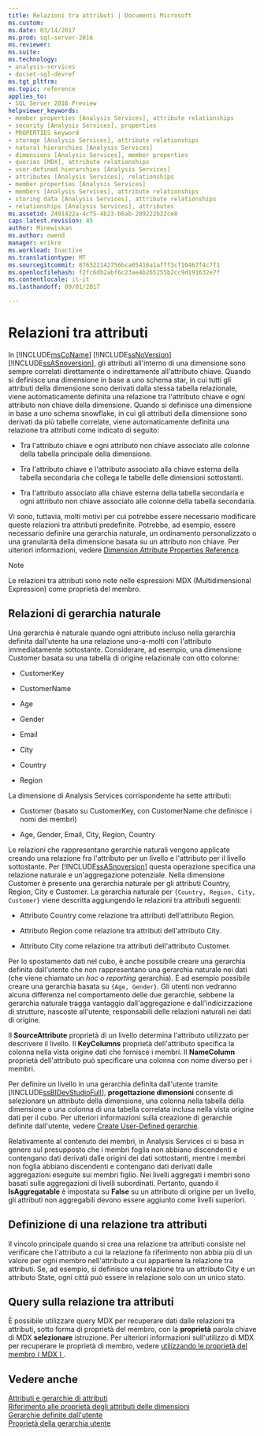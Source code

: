 ```yaml
---
title: Relazioni tra attributi | Documenti Microsoft
ms.custom: 
ms.date: 03/14/2017
ms.prod: sql-server-2016
ms.reviewer: 
ms.suite: 
ms.technology:
- analysis-services
- docset-sql-devref
ms.tgt_pltfrm: 
ms.topic: reference
applies_to:
- SQL Server 2016 Preview
helpviewer_keywords:
- member properties [Analysis Services], attribute relationships
- security [Analysis Services], properties
- PROPERTIES keyword
- storage [Analysis Services], attribute relationships
- natural hierarchies [Analysis Services]
- dimensions [Analysis Services], member properties
- queries [MDX], attribute relationships
- user-defined hierarchies [Analysis Services]
- attributes [Analysis Services], relationships
- member properties [Analysis Services]
- members [Analysis Services], attribute relationships
- storing data [Analysis Services], attribute relationships
- relationships [Analysis Services], attributes
ms.assetid: 2491422a-4cf5-4b23-b6ab-289222b22ce8
caps.latest.revision: 45
author: Minewiskan
ms.author: owend
manager: erikre
ms.workload: Inactive
ms.translationtype: MT
ms.sourcegitcommit: 876522142756bca05416a1afff3cf10467f4c7f1
ms.openlocfilehash: f2fc6db2abf6c23ae4b265255b2cc9d191632e7f
ms.contentlocale: it-it
ms.lasthandoff: 09/01/2017

---
```

# <a name="attribute-relationships"></a>Relazioni tra attributi
  In [!INCLUDE[msCoName](../../includes/msconame-md.md)] [!INCLUDE[ssNoVersion](../../includes/ssnoversion-md.md)] [!INCLUDE[ssASnoversion](../../includes/ssasnoversion-md.md)], gli attributi all'interno di una dimensione sono sempre correlati direttamente o indirettamente all'attributo chiave. Quando si definisce una dimensione in base a uno schema star, in cui tutti gli attributi della dimensione sono derivati dalla stessa tabella relazionale, viene automaticamente definita una relazione tra l'attributo chiave e ogni attributo non chiave della dimensione. Quando si definisce una dimensione in base a uno schema snowflake, in cui gli attributi della dimensione sono derivati da più tabelle correlate, viene automaticamente definita una relazione tra attributi come indicato di seguito:  
  
-   Tra l'attributo chiave e ogni attributo non chiave associato alle colonne della tabella principale della dimensione.  
  
-   Tra l'attributo chiave e l'attributo associato alla chiave esterna della tabella secondaria che collega le tabelle delle dimensioni sottostanti.  
  
-   Tra l'attributo associato alla chiave esterna della tabella secondaria e ogni attributo non chiave associato alle colonne della tabella secondaria.  
  
 Vi sono, tuttavia, molti motivi per cui potrebbe essere necessario modificare queste relazioni tra attributi predefinite. Potrebbe, ad esempio, essere necessario definire una gerarchia naturale, un ordinamento personalizzato o una granularità della dimensione basata su un attributo non chiave. Per ulteriori informazioni, vedere [Dimension Attribute Properties Reference](../../analysis-services/multidimensional-models/dimension-attribute-properties-reference.md).  
  
> [!NOTE]  
>  Le relazioni tra attributi sono note nelle espressioni MDX (Multidimensional Expression) come proprietà del membro.  
  
## <a name="natural-hierarchy-relationships"></a>Relazioni di gerarchia naturale  
 Una gerarchia è naturale quando ogni attributo incluso nella gerarchia definita dall'utente ha una relazione uno-a-molti con l'attributo immediatamente sottostante. Considerare, ad esempio, una dimensione Customer basata su una tabella di origine relazionale con otto colonne:  
  
-   CustomerKey  
  
-   CustomerName  
  
-   Age  
  
-   Gender  
  
-   Email  
  
-   City  
  
-   Country  
  
-   Region  
  
 La dimensione di Analysis Services corrispondente ha sette attributi:  
  
-   Customer (basato su CustomerKey, con CustomerName che definisce i nomi dei membri)  
  
-   Age, Gender, Email, City, Region, Country  
  
 Le relazioni che rappresentano gerarchie naturali vengono applicate creando una relazione fra l'attributo per un livello e l'attributo per il livello sottostante. Per [!INCLUDE[ssASnoversion](../../includes/ssasnoversion-md.md)] questa operazione specifica una relazione naturale e un'aggregazione potenziale. Nella dimensione Customer è presente una gerarchia naturale per gli attributi Country, Region, City e Customer. La gerarchia naturale per `{Country, Region, City, Customer}` viene descritta aggiungendo le relazioni tra attributi seguenti:  
  
-   Attributo Country come relazione tra attributi dell'attributo Region.  
  
-   Attributo Region come relazione tra attributi dell'attributo City.  
  
-   Attributo City come relazione tra attributi dell'attributo Customer.  
  
 Per lo spostamento dati nel cubo, è anche possibile creare una gerarchia definita dall'utente che non rappresentano una gerarchia naturale nei dati (che viene chiamato un *hoc* o *reporting* gerarchia). È ad esempio possibile creare una gerarchia basata su `{Age, Gender}`. Gli utenti non vedranno alcuna differenza nel comportamento delle due gerarchie, sebbene la gerarchia naturale tragga vantaggio dall'aggregazione e dall'indicizzazione di strutture, nascoste all'utente, responsabili delle relazioni naturali nei dati di origine.  
  
 Il **SourceAttribute** proprietà di un livello determina l'attributo utilizzato per descrivere il livello. Il **KeyColumns** proprietà dell'attributo specifica la colonna nella vista origine dati che fornisce i membri. Il **NameColumn** proprietà dell'attributo può specificare una colonna con nome diverso per i membri.  
  
 Per definire un livello in una gerarchia definita dall'utente tramite [!INCLUDE[ssBIDevStudioFull](../../includes/ssbidevstudiofull-md.md)], **progettazione dimensioni** consente di selezionare un attributo della dimensione, una colonna nella tabella della dimensione o una colonna di una tabella correlata inclusa nella vista origine dati per il cubo. Per ulteriori informazioni sulla creazione di gerarchie definite dall'utente, vedere [Create User-Defined gerarchie](../../analysis-services/multidimensional-models/user-defined-hierarchies-create.md).  
  
 Relativamente al contenuto dei membri, in Analysis Services ci si basa in genere sul presupposto che i membri foglia non abbiano discendenti e contengano dati derivati dalle origini dei dati sottostanti, mentre i membri non foglia abbiano discendenti e contengano dati derivati dalle aggregazioni eseguite sui membri figlio. Nei livelli aggregati i membri sono basati sulle aggregazioni di livelli subordinati. Pertanto, quando il **IsAggregatable** è impostata su **False** su un attributo di origine per un livello, gli attributi non aggregabili devono essere aggiunto come livelli superiori.  
  
## <a name="defining-an-attribute-relationship"></a>Definizione di una relazione tra attributi  
 Il vincolo principale quando si crea una relazione tra attributi consiste nel verificare che l'attributo a cui la relazione fa riferimento non abbia più di un valore per ogni membro nell'attributo a cui appartiene la relazione tra attributi. Se, ad esempio, si definisce una relazione tra un attributo City e un attributo State, ogni città può essere in relazione solo con un unico stato.  
  
## <a name="attribute-relationship-queries"></a>Query sulla relazione tra attributi  
 È possibile utilizzare query MDX per recuperare dati dalle relazioni tra attributi, sotto forma di proprietà del membro, con la **proprietà** parola chiave di MDX **selezionare** istruzione. Per ulteriori informazioni sull'utilizzo di MDX per recuperare le proprietà di membro, vedere [utilizzando le proprietà del membro &#40; MDX &#41; ](../../analysis-services/multidimensional-models/mdx/mdx-member-properties.md).  
  
## <a name="see-also"></a>Vedere anche  
 [Attributi e gerarchie di attributi](../../analysis-services/multidimensional-models-olap-logical-dimension-objects/attributes-and-attribute-hierarchies.md)   
 [Riferimento alle proprietà degli attributi delle dimensioni](../../analysis-services/multidimensional-models/dimension-attribute-properties-reference.md)   
 [Gerarchie definite dall'utente](../../analysis-services/multidimensional-models-olap-logical-dimension-objects/user-hierarchies.md)   
 [Proprietà della gerarchia utente](../../analysis-services/multidimensional-models-olap-logical-dimension-objects/user-hierarchies-properties.md)  
  
  

